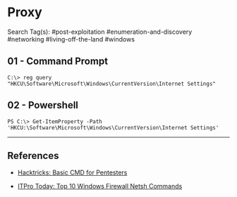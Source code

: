 # Proxy

Search Tag(s): #post-exploitation #enumeration-and-discovery #networking #living-off-the-land #windows

## 01 - Command Prompt

```
C:\> reg query "HKCU\Software\Microsoft\Windows\CurrentVersion\Internet Settings"
```

## 02 - Powershell

```
PS C:\> Get-ItemProperty -Path 'HKCU:\Software\Microsoft\Windows\CurrentVersion\Internet Settings'
```

---
## References

- [Hacktricks: Basic CMD for Pentesters](https://book.hacktricks.xyz/windows/basic-cmd-for-pentesters#firewall)

- [ITPro Today: Top 10 Windows Firewall Netsh Commands](https://www.itprotoday.com/windows-8/top-10-windows-firewall-netsh-commands)